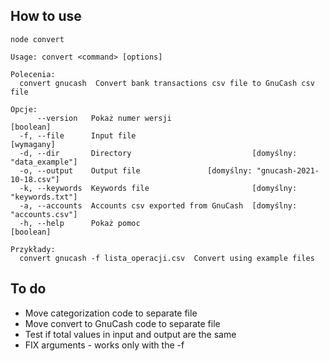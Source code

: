 ## How to use

```
node convert

Usage: convert <command> [options]

Polecenia:
  convert gnucash  Convert bank transactions csv file to GnuCash csv file

Opcje:
      --version   Pokaż numer wersji                                   [boolean]
  -f, --file      Input file                                          [wymagany]
  -d, --dir       Directory                           [domyślny: "data_example"]
  -o, --output    Output file               [domyślny: "gnucash-2021-10-18.csv"]
  -k, --keywords  Keywords file                       [domyślny: "keywords.txt"]
  -a, --accounts  Accounts csv exported from GnuCash  [domyślny: "accounts.csv"]
  -h, --help      Pokaż pomoc                                          [boolean]

Przykłady:
  convert gnucash -f lista_operacji.csv  Convert using example files
  ```

## To do

* Move categorization code to separate file
* Move convert to GnuCash code to separate file
* Test if total values in input and output are the same
* FIX arguments - works only with the -f